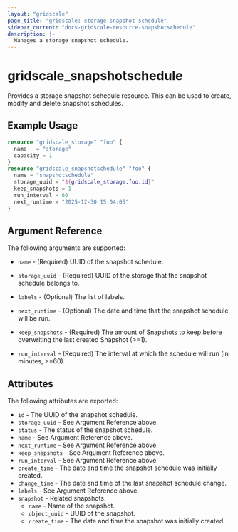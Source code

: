 ```yaml
---
layout: "gridscale"
page_title: "gridscale: storage snapshot schedule"
sidebar_current: "docs-gridscale-resource-snapshotschedule"
description: |-
  Manages a storage snapshot schedule.
---
```


# gridscale_snapshotschedule

Provides a storage snapshot schedule resource. This can be used to create, modify and delete snapshot schedules.

## Example Usage

```terraform
resource "gridscale_storage" "foo" {
  name   = "storage"
  capacity = 1
}
resource "gridscale_snapshotschedule" "foo" {
  name = "snapshotschedule"
  storage_uuid = "${gridscale_storage.foo.id}"
  keep_snapshots = 1
  run_interval = 60
  next_runtime = "2025-12-30 15:04:05"
}
```

## Argument Reference

The following arguments are supported:

* `name` - (Required) UUID of the snapshot schedule.

* `storage_uuid` - (Required) UUID of the storage that the snapshot schedule belongs to.

* `labels` - (Optional) The list of labels.

* `next_runtime` - (Optional) The date and time that the snapshot schedule will be run.

* `keep_snapshots` - (Required) The amount of Snapshots to keep before overwriting the last created Snapshot (>=1).

* `run_interval` - (Required) The interval at which the schedule will run (in minutes, >=60).

## Attributes

The following attributes are exported:

* `id` - The UUID of the snapshot schedule.
* `storage_uuid` - See Argument Reference above.
* `status` - The status of the snapshot schedule.
* `name` - See Argument Reference above.
* `next_runtime` - See Argument Reference above.
* `keep_snapshots` - See Argument Reference above.
* `run_interval` - See Argument Reference above.
* `create_time` - The date and time the snapshot schedule was initially created.
* `change_time` - The date and time of the last snapshot schedule change.
* `labels` - See Argument Reference above.
* `snapshot` - Related snapshots.
    * `name` - Name of the snapshot.
    * `object_uuid` - UUID of the snapshot.
    * `create_time` - The date and time the snapshot was initially created.
